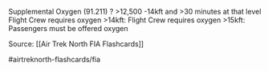 Supplemental Oxygen (91.211)
?
\>12,500 -14kft and >30 minutes at that level
Flight Crew requires oxygen
\>14kft:  Flight Crew requires oxygen
\>15kft:  Passengers must be offered oxygen
<!--SR:!2022-10-10,8,250-->

Source: [[Air Trek North FIA Flashcards]]

#airtreknorth-flashcards/fia